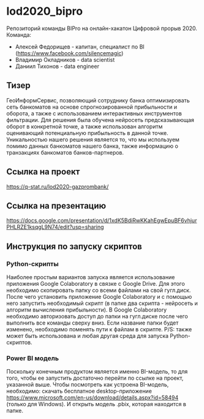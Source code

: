# lod2020_bipro
Репозиторий команды BIPro на онлайн-хакатон Цифровой прорыв 2020. 
Команда: 
- Алексей Федорищев - капитан, специалист по BI (https://www.facebook.com/silencemagic)
- Владимир Окладников - data scientist
- Даниил Тихонов - data engineer

## Тизер
ГеоИнформСервис, позволяющий сотруднику банка оптимизировать сеть банкоматов на основе спрогнозированной прибыльности и оборота, а также с использованием интерактивных инструментов фильтрации. 
Для решения была обучена нейросеть предсказывающая оборот в конкретной точке, а также использован алгоритм оценивающий потенциальную прибыльность в данной точке. 
Уникальностью нашего решения является то, что мы используем помимо данных банкоматов нашего банка, также информацию о транзакциях банкоматов банков-партнеров.

## Ссылка на проект
https://q-stat.ru/lod2020-gazprombank/

## Ссылка на презентацию
https://docs.google.com/presentation/d/1xdK5BdiRwKKahEgwEpuBF6vhjurPHLRZE1ksqgL9N74/edit?usp=sharing

## Инструкция по запуску скриптов
### Python-скрипты 
Наиболее простым вариантов запуска является использование приложения Google Colaboratory в связке с Google Drive. 
Для этого необходимо скопировать папку со всеми файлами на свой гугл.диск. 
После чего установить приложение Google Colaboratory и с помощью него запустить необходимый скрипт (в папке два скрипта - нейросеть и алгоритм вычисления прибыльности). 
В Google Colaboratory необходимо авторизовать доступ до папки на гугл.диске после чего выполнить все команды сверху вниз. 
Если название папки будет изменено, необходимо поменять пути к файлам в скрипте. 
P/S: также может быть использована и любая другая среда для запуска Python-скриптов. 

### Power BI модель
Поскольку конечным продуктом является именно BI-модель, то для того, чтобы ее запустить достаточно перейти по ссылке на проект, указанной выше. 
Чтобы посмотреть как устроена BI-модель, необходимо: 
скачать бесплатное desktop-приложение https://www.microsoft.com/en-us/download/details.aspx?id=58494 (только для Windows). 
И открыть модель .pbix, которая находится в папке.
